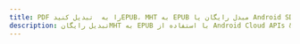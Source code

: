 ---title: PDF را به  تبدیل کنیدEPUB، MHT به EPUB مبدل رایگان یا Android SDKdescription: تبدیل رایگانMHT به EPUB با استفاده از Android Cloud APIs & SDK همچنین اسناد PDF را در Cloud ایجاد، ویرایش و رندر کنید.---
